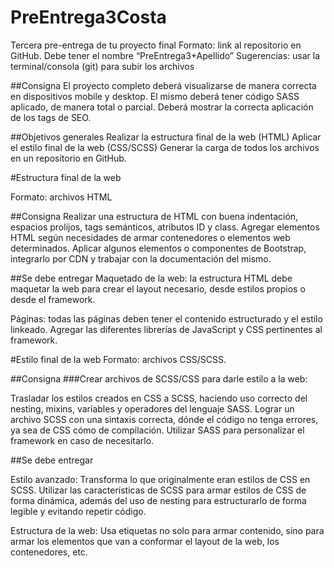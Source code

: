 # PreEntrega3Costa
Tercera pre-entrega de tu proyecto final
  Formato: link al repositorio en GitHub.  Debe tener el nombre “PreEntrega3+Apellido”
  Sugerencias: usar la terminal/consola (git) para subir los archivos
  
##Consigna
  El proyecto completo deberá visualizarse de manera correcta en dispositivos mobile y desktop.
  El mismo deberá tener código SASS aplicado, de manera total o parcial.
  Deberá mostrar la correcta aplicación de los tags de SEO.
  
  
##Objetivos generales
Realizar la estructura final de la web (HTML)
Aplicar el estilo final de la web (CSS/SCSS)
Generar la carga de todos los archivos en un repositorio en GitHub.

#Estructura final de la web

Formato: archivos HTML

##Consigna
Realizar una estructura de HTML con buena indentación, espacios prolijos, tags semánticos, atributos ID y class.
Agregar elementos HTML según necesidades de armar contenedores o elementos web determinados.
Aplicar algunos elementos o componentes de Bootstrap, integrarlo por CDN y trabajar con la documentación del mismo.

##Se debe entregar
Maquetado de la web: la estructura HTML debe maquetar la web para crear el layout necesario, desde estilos propios o desde el framework.
 
Páginas: todas las páginas deben tener el contenido estructurado y el estilo linkeado. Agregar las diferentes librerías de JavaScript y CSS pertinentes al framework.

#Estilo final de la web
Formato: archivos CSS/SCSS.

##Consigna
###Crear archivos de SCSS/CSS para darle estilo a la web:

Trasladar los estilos creados en CSS a SCSS, haciendo uso correcto del nesting, mixins, variables y operadores del lenguaje SASS.
Lograr un archivo SCSS con una sintaxis correcta, dónde el código no tenga errores, ya sea de CSS cómo de compilación.
Utilizar SASS para personalizar el framework en caso de necesitarlo.


##Se debe entregar

Estilo avanzado: Transforma lo que originalmente eran estilos de CSS en SCSS. Utilizar las características de SCSS para armar estilos de CSS de forma dinámica, además del uso de nesting para estructurarlo de forma legible y evitando repetir código.

Estructura de la web: Usa etiquetas no solo para armar contenido, sino para armar los elementos que van a conformar el layout de la web, los contenedores, etc.


























